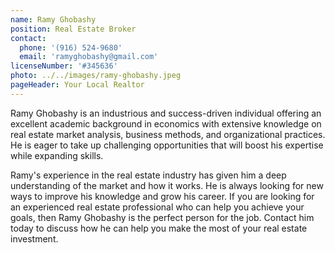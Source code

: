 ```yaml
---
name: Ramy Ghobashy
position: Real Estate Broker
contact:
  phone: '(916) 524-9680'
  email: 'ramyghobashy@gmail.com'
licenseNumber: '#345636'
photo: ../../images/ramy-ghobashy.jpeg
pageHeader: Your Local Realtor
---
```


Ramy Ghobashy is an industrious and success-driven individual offering an excellent academic background in economics with extensive knowledge on real estate market analysis, business methods, and organizational practices. He is eager to take up challenging opportunities that will boost his expertise while expanding skills. 

Ramy's experience in the real estate industry has given him a deep understanding of the market and how it works. He is always looking for new ways to improve his knowledge and grow his career. If you are looking for an experienced real estate professional who can help you achieve your goals, then Ramy Ghobashy is the perfect person for the job. Contact him today to discuss how he can help you make the most of your real estate investment.